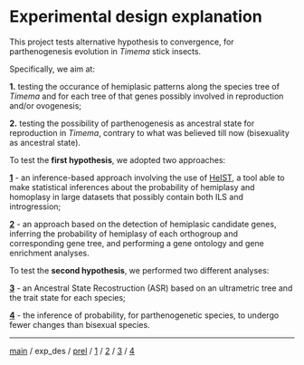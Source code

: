 # Experimental design explanation


This project tests alternative hypothesis to convergence, for parthenogenesis evolution in *Timema* stick insects. 

Specifically, we aim at:



**1.** testing the occurance of hemiplasic patterns along the species tree of *Timema* and for each tree of that genes possibly involved in reproduction and/or ovogenesis;


**2.** testing the possibility of parthenogenesis as ancestral state for reproduction in *Timema*, contrary to what was believed till now (bisexuality as ancestral state). 





To test the **first hypothesis**, we adopted two approaches:



**[1](https://github.com/MattiaRag/timemaproject/blob/main/markdowns/part_1.md)**  -  an inference-based approach involving the use of [HeIST](https://github.com/lhugolach/HeIST?tab=readme-ov-file), a tool able to make statistical inferences about the probability of hemiplasy and homoplasy in large datasets that possibly contain both ILS and introgression;


**[2](https://github.com/MattiaRag/timemaproject/blob/main/markdowns/part_2.md)**  -  an approach based on the detection of hemiplasic candidate genes, inferring the probability of hemiplasy of each orthogroup and corresponding gene tree, and performing a gene ontology and gene enrichment analyses.

 



To test the **second hypothesis**, we performed two different analyses:



**[3](https://github.com/MattiaRag/timemaproject/blob/main/markdowns/part_3.md)**  -  an Ancestral State Recostruction (ASR) based on an ultrametric tree and the trait state for each species;


**[4](https://github.com/MattiaRag/timemaproject/blob/main/markdowns/part_4.md)**  -  the inference of probability, for parthenogenetic species, to undergo fewer changes than bisexual species.



---



[main](https://github.com/MattiaRag/timemaproject/tree/main) / 
exp_des / 
[prel](https://github.com/MattiaRag/timemaproject/blob/main/markdowns/preliminary.md) / 
[1](https://github.com/MattiaRag/timemaproject/blob/main/markdowns/part_1.md) / 
[2](https://github.com/MattiaRag/timemaproject/blob/main/markdowns/part_2.md) / 
[3](https://github.com/MattiaRag/timemaproject/blob/main/markdowns/part_3.md) / 
[4](https://github.com/MattiaRag/timemaproject/blob/main/markdowns/part_4.md)
